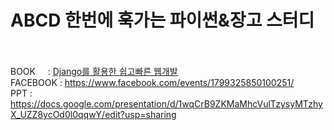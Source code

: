 # ABCD 한번에 훅가는 파이썬&장고 스터디
<br/><br/>
BOOK     : <a href='http://www.yes24.com/24/Goods/29331035?Acode=101'>Django를 활용한 쉽고빠른 웹개발</a> 
<br/>
FACEBOOK : https://www.facebook.com/events/1799325850100251/
<br/>
PPT      : https://docs.google.com/presentation/d/1wqCrB9ZKMaMhcVulTzysyMTzhyX_UZZ8ycOd0l0qqwY/edit?usp=sharing
<br/>
<br/><br/>

